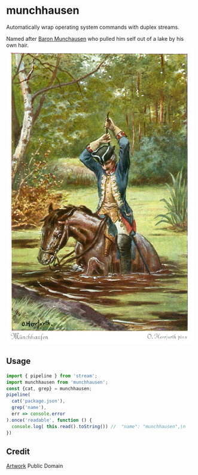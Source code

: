 # munchhausen
Automatically wrap operating system commands with duplex streams.

Named after [Baron Munchausen](https://en.wikipedia.org/wiki/Baron_Munchausen) who pulled him self out of a lake by his own hair.
![muenchhausen.jpg](muenchhausen.jpg)

## Usage

```JavaScript
import { pipeline } from 'stream';
import munchhausen from 'munchhausen';
const {cat, grep} = munchhausen;
pipeline(
  cat('package.json'),
  grep('name'),
  err => console.error
).once('readable', function () {
  console.log( this.read().toString()) //  "name": "munchhausen",\n
})

```

## Credit
[Artwork](https://en.wikipedia.org/wiki/File:Muenchhausen_Herrfurth_7_500x789.jpg) Public Domain
